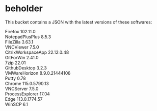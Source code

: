 # beholder
This bucket contains a JSON with the latest versions of these softwares:

Firefox            102.11.0        
NotepadPlusPlus    8.5.3           
FileZilla          3.63.1          
VNCViewer          7.5.0           
CitrixWorkspaceApp 22.12.0.48      
GitForWin          2.41.0          
7zip               22.01           
GithubDesktop      3.2.3           
VMWareHorizon      8.9.0.21444108  
Putty              0.78            
Chrome             115.0.5790.13   
VNCServer          7.5.0           
ProcessExplorer    17.04           
Edge               113.0.1774.57   
WinSCP             6.1             



